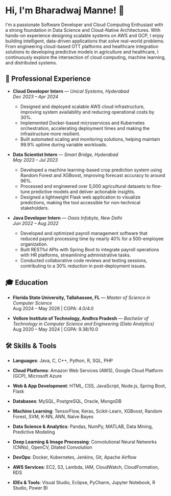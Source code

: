 # Hi, I'm Bharadwaj Manne! 👋

I'm a passionate Software Developer and Cloud Computing Enthusiast with a strong foundation in Data Science and Cloud-Native Architectures. With hands-on experience designing scalable systems on AWS and GCP, I enjoy building intelligent, data-driven applications that solve real-world problems. From engineering cloud-based OTT platforms and healthcare integration solutions to developing predictive models in agriculture and healthcare, I continuously explore the intersection of cloud computing, machine learning, and distributed systems.

## 💼 Professional Experience

- **Cloud Developer Intern** — *Unical Systems, Hyderabad*  
  *Dec 2023 – Apr 2024*  
  - Designed and deployed scalable AWS cloud infrastructure, improving system availability and reducing operational costs by 30%.  
  - Implemented Docker-based microservices and Kubernetes orchestration, accelerating deployment times and making the infrastructure more resilient.  
  - Built automated scaling and monitoring solutions, helping maintain 99.9% uptime during variable workloads.

- **Data Scientist Intern** — *Smart Bridge, Hyderabad*  
  *May 2023 – Jul 2023*  
  - Developed a machine learning-based crop prediction system using Random Forest and XGBoost, improving forecast accuracy to around 96%.  
  - Processed and engineered over 5,000 agricultural datasets to fine-tune predictive models and deliver actionable insights.  
  - Designed a lightweight Flask web application to visualize predictions, making the tool accessible for non-technical stakeholders.

- **Java Developer Intern** — *Oasis Infobyte, New Delhi*  
  *Jun 2022 – Aug 2022*  
  - Developed and optimized payroll management software that reduced payroll processing time by nearly 40% for a 500-employee organization.  
  - Built RESTful APIs with Spring Boot to integrate payroll operations with HR platforms, streamlining administrative tasks.  
  - Conducted collaborative code reviews and testing sessions, contributing to a 30% reduction in post-deployment issues.
 
 ## 🎓 Education

- **Florida State University, Tallahassee, FL** — *Master of Science in Computer Science*  
  Aug 2024 – May 2026 | CGPA: 4.0/4.0

- **Vellore Institute of Technology, Andhra Pradesh** — *Bachelor of Technology in Computer Science and Engineering (Data Analytics)*  
  Aug 2020 – May 2024 | CGPA: 9.38/10.0
  

## 🛠️ Skills & Tools

- **Languages**: Java, C, C++, Python, R, SQL, PHP 

- **Cloud Platforms**: Amazon Web Services (AWS), Google Cloud Platform (GCP), Microsoft Azure

- **Web & App Development**: HTML, CSS, JavaScript, Node.js, Spring Boot, Flask

- **Databases**: MySQL, PostgreSQL, Oracle, MongoDB

- **Machine Learning**: TensorFlow, Keras, Scikit-Learn, XGBoost, Random Forest, SVM, K-NN, ANN, Naïve Bayes

- **Data Science & Analytics**: Pandas, NumPy, MATLAB, Data Mining, Predictive Modeling

- **Deep Learning & Image Processing**: Convolutional Neural Networks (CNNs), OpenCV, Dilated Convolution

- **DevOps**: Docker, Kubernetes, Jenkins, Git, Apache Airflow

- **AWS Services**: EC2, S3, Lambda, IAM, CloudWatch, CloudFormation, RDS

- **IDEs & Tools**: Visual Studio, Eclipse, PyCharm, Jupyter Notebook, R Studio, Power BI



